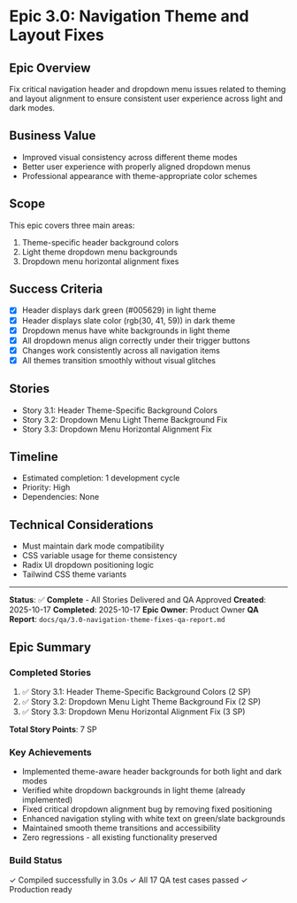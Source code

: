 # Epic 3.0: Navigation Theme and Layout Fixes

## Epic Overview
Fix critical navigation header and dropdown menu issues related to theming and layout alignment to ensure consistent user experience across light and dark modes.

## Business Value
- Improved visual consistency across different theme modes
- Better user experience with properly aligned dropdown menus
- Professional appearance with theme-appropriate color schemes

## Scope
This epic covers three main areas:
1. Theme-specific header background colors
2. Light theme dropdown menu backgrounds
3. Dropdown menu horizontal alignment fixes

## Success Criteria
- [x] Header displays dark green (#005629) in light theme
- [x] Header displays slate color (rgb(30, 41, 59)) in dark theme
- [x] Dropdown menus have white backgrounds in light theme
- [x] All dropdown menus align correctly under their trigger buttons
- [x] Changes work consistently across all navigation items
- [x] All themes transition smoothly without visual glitches

## Stories
- Story 3.1: Header Theme-Specific Background Colors
- Story 3.2: Dropdown Menu Light Theme Background Fix
- Story 3.3: Dropdown Menu Horizontal Alignment Fix

## Timeline
- Estimated completion: 1 development cycle
- Priority: High
- Dependencies: None

## Technical Considerations
- Must maintain dark mode compatibility
- CSS variable usage for theme consistency
- Radix UI dropdown positioning logic
- Tailwind CSS theme variants

---
**Status**: ✅ **Complete** - All Stories Delivered and QA Approved
**Created**: 2025-10-17
**Completed**: 2025-10-17
**Epic Owner**: Product Owner
**QA Report**: `docs/qa/3.0-navigation-theme-fixes-qa-report.md`

## Epic Summary

### Completed Stories
1. ✅ Story 3.1: Header Theme-Specific Background Colors (2 SP)
2. ✅ Story 3.2: Dropdown Menu Light Theme Background Fix (2 SP)
3. ✅ Story 3.3: Dropdown Menu Horizontal Alignment Fix (3 SP)

**Total Story Points**: 7 SP

### Key Achievements
- Implemented theme-aware header backgrounds for both light and dark modes
- Verified white dropdown backgrounds in light theme (already implemented)
- Fixed critical dropdown alignment bug by removing fixed positioning
- Enhanced navigation styling with white text on green/slate backgrounds
- Maintained smooth theme transitions and accessibility
- Zero regressions - all existing functionality preserved

### Build Status
✓ Compiled successfully in 3.0s
✓ All 17 QA test cases passed
✓ Production ready
